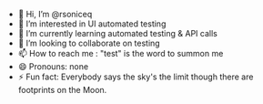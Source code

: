 - 👋 Hi, I’m @rsoniceq
- 👀 I’m interested in UI automated testing
- 🌱 I’m currently learning automated testing & API calls
- 💞️ I’m looking to collaborate on testing
- 📫 How to reach me : "test" is the word to summon me 
- 😄 Pronouns: none
- ⚡ Fun fact: Everybody says the sky's the limit though there are footprints on the Moon.

<!---
rsoniceq/rsoniceq is a ✨ special ✨ repository because its `README.md` (this file) appears on your GitHub profile.
You can click the Preview link to take a look at your changes.
--->
